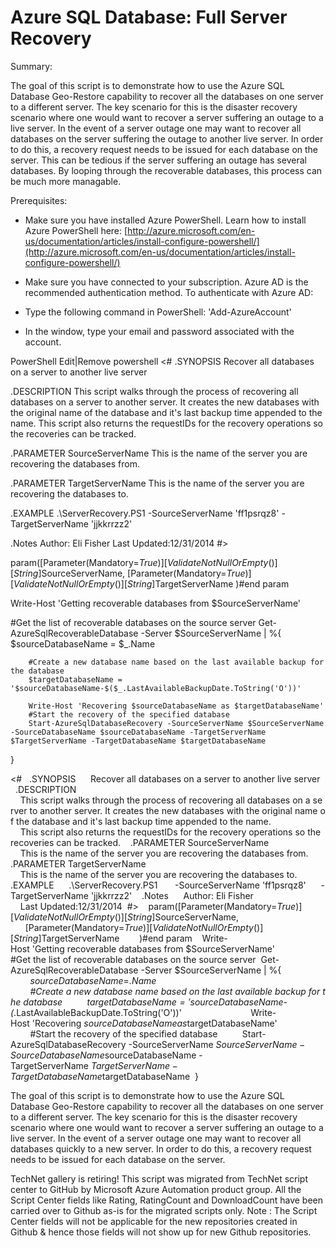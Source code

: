 ﻿Azure SQL Database: Full Server Recovery
========================================

            
Summary:

The goal of this script is to demonstrate how to use the Azure SQL Database Geo-Restore capability to recover all the databases on one server to a different server. The key scenario for this is the disaster recovery scenario
 where one would want to recover a server suffering an outage to a live server. In the event of a server outage one may want to recover all databases on the server suffering the outage to another live server. In order to do this, a recovery request needs
 to be issued for each database on the server. This can be tedious if the server suffering an outage has several databases. By looping through the recoverable databases, this process can be much more managable.

Prerequisites:

  *  Make sure you have installed Azure PowerShell. Learn how to install Azure PowerShell here:
[http://azure.microsoft.com/en-us/documentation/articles/install-configure-powershell/](http://azure.microsoft.com/en-us/documentation/articles/install-configure-powershell/)

  *  Make sure you have connected to your subscription. Azure AD is the recommended authentication method. To authenticate with Azure AD: 

  *  Type the following command in PowerShell: 'Add-AzureAccount'

  *  In the window, type your email and password associated with the account.




PowerShell
Edit|Remove
powershell
<# 
.SYNOPSIS
	Recover all databases on a server to another live server

.DESCRIPTION
	This script walks through the process of recovering all databases on a server to another server. It creates the new databases with the original name of the database and it's last backup time appended to the name.
	This script also returns the requestIDs for the recovery operations so the recoveries can be tracked.

.PARAMETER SourceServerName
	This is the name of the server you are recovering the databases from.

.PARAMETER TargetServerName
	This is the name of the server you are recovering the databases to.

.EXAMPLE
	.\ServerRecovery.PS1 
	-SourceServerName 'ff1psrqz8'
	-TargetServerName 'jjkkrrzz2'

.Notes
	Author: Eli Fisher
	Last Updated:12/31/2014
#>

param([Parameter(Mandatory=$True)]
      [ValidateNotNullOrEmpty()]
      [String]$SourceServerName,
      [Parameter(Mandatory=$True)] 
      [ValidateNotNullOrEmpty()]
      [String]$TargetServerName
      )#end param

Write-Host 'Getting recoverable databases from $SourceServerName'

#Get the list of recoverable databases on the source server
Get-AzureSqlRecoverableDatabase -Server $SourceServerName | %{
        $sourceDatabaseName = $_.Name

		#Create a new database name based on the last available backup for the database
        $targetDatabaseName = '$sourceDatabaseName-$($_.LastAvailableBackupDate.ToString('O'))'
                
		Write-Host 'Recovering $sourceDatabaseName as $targetDatabaseName'
		#Start the recovery of the specified database
        Start-AzureSqlDatabaseRecovery -SourceServerName $SourceServerName -SourceDatabaseName $sourceDatabaseName -TargetServerName $TargetServerName -TargetDatabaseName $targetDatabaseName
}


<#  
.SYNOPSIS 
    Recover all databases on a server to another live server 
 
.DESCRIPTION 
    This script walks through the process of recovering all databases on a server to another server. It creates the new databases with the original name of the database and it's last backup time appended to the name. 
    This script also returns the requestIDs for the recovery operations so the recoveries can be tracked. 
 
.PARAMETER SourceServerName 
    This is the name of the server you are recovering the databases from. 
 
.PARAMETER TargetServerName 
    This is the name of the server you are recovering the databases to. 
 
.EXAMPLE 
    .\ServerRecovery.PS1  
    -SourceServerName 'ff1psrqz8' 
    -TargetServerName 'jjkkrrzz2' 
 
.Notes 
    Author: Eli Fisher 
    Last Updated:12/31/2014 
#> 
 
param([Parameter(Mandatory=$True)] 
      [ValidateNotNullOrEmpty()] 
      [String]$SourceServerName, 
      [Parameter(Mandatory=$True)]  
      [ValidateNotNullOrEmpty()] 
      [String]$TargetServerName 
      )#end param 
 
Write-Host 'Getting recoverable databases from $SourceServerName' 
 
#Get the list of recoverable databases on the source server 
Get-AzureSqlRecoverableDatabase -Server $SourceServerName | %{ 
        $sourceDatabaseName = $_.Name 
 
        #Create a new database name based on the last available backup for the database 
        $targetDatabaseName = '$sourceDatabaseName-$($_.LastAvailableBackupDate.ToString('O'))' 
                 
        Write-Host 'Recovering $sourceDatabaseName as $targetDatabaseName' 
        #Start the recovery of the specified database 
        Start-AzureSqlDatabaseRecovery -SourceServerName $SourceServerName -SourceDatabaseName $sourceDatabaseName -TargetServerName $TargetServerName -TargetDatabaseName $targetDatabaseName 
} 





The goal of this script is to demonstrate how to use the Azure SQL Database Geo-Restore capability to recover all the databases on one server to a different server. The key scenario for this is the disaster recovery scenario where one would want to recover
 a server suffering an outage to a live server. In the event of a server outage one may want to recover all databases quickly to a new server. In order to do this, a recovery request needs to be issued for each database on the server.

        
    
TechNet gallery is retiring! This script was migrated from TechNet script center to GitHub by Microsoft Azure Automation product group. All the Script Center fields like Rating, RatingCount and DownloadCount have been carried over to Github as-is for the migrated scripts only. Note : The Script Center fields will not be applicable for the new repositories created in Github & hence those fields will not show up for new Github repositories.
